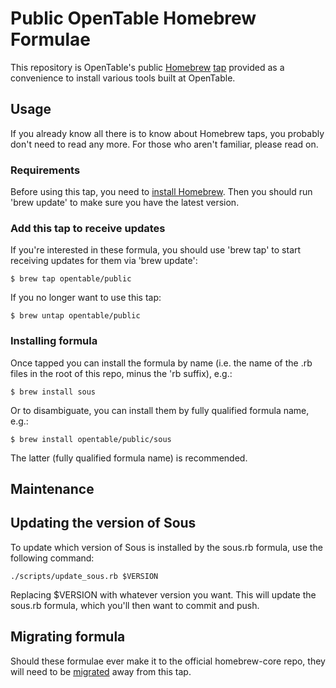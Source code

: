 # Public OpenTable Homebrew Formulae

This repository is OpenTable's public [Homebrew] [tap] provided as a convenience to install various tools built at OpenTable.

[tap]: https://github.com/Homebrew/brew/blob/master/docs/brew-tap.md
[Homebrew]: https://brew.sh

## Usage

If you already know all there is to know about Homebrew taps, you probably don't
need to read any more. For those who aren't familiar, please read on.

### Requirements

Before using this tap, you need to [install Homebrew].
Then you should run 'brew update' to make sure you have the latest version.

[install Homebrew]: https://brew.sh

### Add this tap to receive updates

If you're interested in these formula, you should use 'brew tap' to
start receiving updates for them via 'brew update':

    $ brew tap opentable/public

If you no longer want to use this tap:

    $ brew untap opentable/public

### Installing formula

Once tapped you can install the formula by name
(i.e. the name of the .rb files in the root of this repo, minus the 'rb suffix),
e.g.:

    $ brew install sous

Or to disambiguate, you can install them by fully qualified formula name, e.g.:

    $ brew install opentable/public/sous

The latter (fully qualified formula name) is recommended.

## Maintenance

## Updating the version of Sous

To update which version of Sous is installed by the sous.rb formula,
use the following command:

```shell
./scripts/update_sous.rb $VERSION
```

Replacing $VERSION with whatever version you want. This will update the sous.rb formula,
which you'll then want to commit and push.

## Migrating formula 

Should these formulae ever make it to the official homebrew-core repo,
they will need to be [migrated] away from this tap.

[migrated]: https://github.com/Homebrew/brew/blob/master/docs/Migrating-A-Formula-To-A-Tap.md
